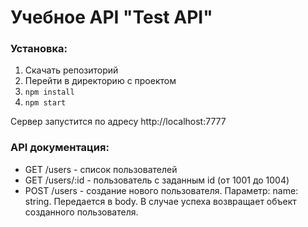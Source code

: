 # Учебное API "Test API"

### Установка:

1.  Скачать репозиторий
2.  Перейти в директорию с проектом
3.  `npm install`
4.  `npm start`

Cервер запустится по адресу http://localhost:7777

### API документация:

- GET /users - список пользователей
- GET /users/:id - пользователь с заданным id (от 1001 до 1004)
- POST /users - создание нового пользователя. Параметр: name: string. Передается в body. В случае успеха возвращает объект созданного пользователя.
